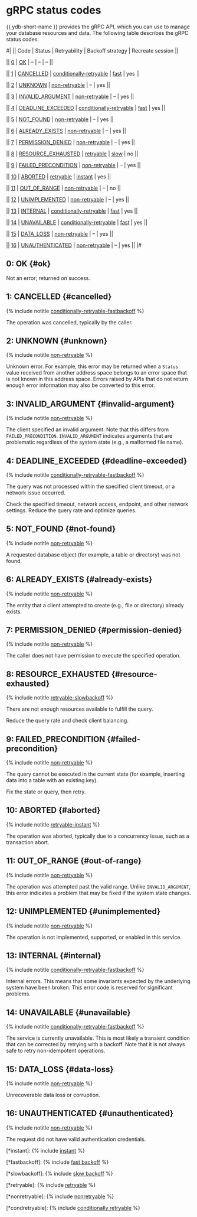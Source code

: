 # gRPC status codes

{{ ydb-short-name }}  provides the gRPC API, which you can use to manage your database resources and data. The following table describes the gRPC status codes:  

#|
||
Code
|
Status
|
Retryability
|
Backoff strategy
|
Recreate session
||

||
[0](#ok)
|
[OK](#ok)
|
–
|
–
|
–
||

||
[1](#cancelled)
|
[CANCELLED](#cancelled)
|
[conditionally-retryable](*condretryable)
|
[fast](*fastbackoff)
|
yes
||

||
[2](#unknown)
|
[UNKNOWN](#unknown)
|
[non-retryable](*nonretryable)
|
–
|
yes
||

||
[3](#invalid-argument)
|
[INVALID_ARGUMENT](#invalid-argument)
|
[non-retryable](*nonretryable)
|
–
|
yes
||

||
[4](#deadline-exceeded)
|
[DEADLINE_EXCEEDED](#deadline-exceeded)
|
[conditionally-retryable](*condretryable)
|
[fast](*fastbackoff)
|
yes
||

||
[5](#not-found)
|
[NOT_FOUND](#not-found)
|
[non-retryable](*nonretryable)
|
–
|
yes
||

||
[6](#already-exists)
|
[ALREADY_EXISTS](#already-exists)
|
[non-retryable](*nonretryable)
|
–
|
yes
||

||
[7](#permission-denied)
|
[PERMISSION_DENIED](#permission-denied)
|
[non-retryable](*nonretryable)
|
–
|
yes
||

||
[8](#resource-exhausted)
|
[RESOURCE_EXHAUSTED](#resource-exhausted)
|
[retryable](*retryable)
|
[slow](*slowbackoff)
|
no
||

||
[9](#failed-precondition)
|
[FAILED_PRECONDITION](#failed-precondition)
|
[non-retryable](*nonretryable)
|
–
|
yes
||

||
[10](#aborted)
|
[ABORTED](#aborted)
|
[retryable](*retryable)
|
[instant](*instant)
|
yes
||

||
[11](#out-of-range)
|
[OUT_OF_RANGE](#out-of-range)
|
[non-retryable](*nonretryable)
|
–
|
no
||

||
[12](#unimplemented)
|
[UNIMPLEMENTED](#unimplemented)
|
[non-retryable](*nonretryable)
|
–
|
yes
||

||
[13](#internal)
|
[INTERNAL](#internal)
|
[conditionally-retryable](*condretryable)
|
[fast](*fastbackoff)
|
yes
||

||
[14](#unavailable)
|
[UNAVAILABLE](#unavailable)
|
[conditionally-retryable](*condretryable)
|
[fast](*fastbackoff)
|
yes
||

||
[15](#data-loss)
|
[DATA_LOSS](#data-loss)
|
[non-retryable](*nonretryable)
|
–
|
yes
||

||
[16](#unauthenticated)
|
[UNAUTHENTICATED](#unauthenticated)
|
[non-retryable](*nonretryable)
|
–
|
yes
||
|#

## 0: OK {#ok}

Not an error; returned on success.

<div class="tags_list">

## 1: CANCELLED {#cancelled}

{% include notitle [conditionally-retryable-fastbackoff](./_includes/tags.md#conditionally-retryable-fastbackoff) %}

</div>

The operation was cancelled, typically by the caller.

<div class="tags_list">

## 2: UNKNOWN {#unknown}

{% include notitle [non-retryable](./_includes/tags.md#non-retryable) %}

</div>

Unknown error. For example, this error may be returned when a `Status` value received from another address space belongs to an error space that is not known in this address space. Errors raised by APIs that do not return enough error information may also be converted to this error.

<div class="tags_list">

## 3: INVALID_ARGUMENT {#invalid-argument}

{% include notitle [non-retryable](./_includes/tags.md#non-retryable) %}

</div>

The client specified an invalid argument. Note that this differs from `FAILED_PRECONDITION`. `INVALID_ARGUMENT` indicates arguments that are problematic regardless of the system state (e.g., a malformed file name).

<div class="tags_list">

## 4: DEADLINE_EXCEEDED {#deadline-exceeded}

{% include notitle [conditionally-retryable-fastbackoff](./_includes/tags.md#conditionally-retryable-fastbackoff) %}

</div>

The query was not processed within the specified client timeout, or a network issue occurred.

Check the specified timeout, network access, endpoint, and other network settings. Reduce the query rate and optimize queries.

<div class="tags_list">

## 5: NOT_FOUND {#not-found}

{% include notitle [non-retryable](./_includes/tags.md#non-retryable) %}

</div>

A requested database object (for example, a table or directory) was not found.

<div class="tags_list">

## 6: ALREADY_EXISTS {#already-exists}

{% include notitle [non-retryable](./_includes/tags.md#non-retryable) %}

</div>

The entity that a client attempted to create (e.g., file or directory) already exists.

<div class="tags_list">

## 7: PERMISSION_DENIED {#permission-denied}

{% include notitle [non-retryable](./_includes/tags.md#non-retryable) %}

</div>

The caller does not have permission to execute the specified operation.

<div class="tags_list">

## 8: RESOURCE_EXHAUSTED {#resource-exhausted}

{% include notitle [retryable-slowbackoff](./_includes/tags.md#retryable-slowbackoff) %}

</div>

There are not enough resources available to fulfill the query.

Reduce the query rate and check client balancing.

<div class="tags_list">

## 9: FAILED_PRECONDITION {#failed-precondition}

{% include notitle [non-retryable](./_includes/tags.md#non-retryable) %}

</div>

The query cannot be executed in the current state (for example, inserting data into a table with an existing key).

Fix the state or query, then retry.

<div class="tags_list">

## 10: ABORTED {#aborted}

{% include notitle [retryable-instant](./_includes/tags.md#retryable) %}

</div>

The operation was aborted, typically due to a concurrency issue, such as a transaction abort.

<div class="tags_list">

## 11: OUT_OF_RANGE {#out-of-range}

{% include notitle [non-retryable](./_includes/tags.md#non-retryable) %}

</div>

The operation was attempted past the valid range. Unlike `INVALID_ARGUMENT`, this error indicates a problem that may be fixed if the system state changes.

<div class="tags_list">

## 12: UNIMPLEMENTED {#unimplemented}

{% include notitle [non-retryable](./_includes/tags.md#non-retryable) %}

</div>

The operation is not implemented, supported, or enabled in this service.

<div class="tags_list">

## 13: INTERNAL {#internal}

{% include notitle [conditionally-retryable-fastbackoff](./_includes/tags.md#conditionally-retryable-fastbackoff) %}

</div>

Internal errors. This means that some invariants expected by the underlying system have been broken. This error code is reserved for significant problems.

<div class="tags_list">

## 14: UNAVAILABLE {#unavailable}

{% include notitle [conditionally-retryable-fastbackoff](./_includes/tags.md#conditionally-retryable-fastbackoff) %}

</div>

The service is currently unavailable. This is most likely a transient condition that can be corrected by retrying with a backoff. Note that it is not always safe to retry non-idempotent operations.

<div class="tags_list">

## 15: DATA_LOSS {#data-loss}

{% include notitle [non-retryable](./_includes/tags.md#non-retryable) %}

</div>

Unrecoverable data loss or corruption.

<div class="tags_list">

## 16: UNAUTHENTICATED {#unauthenticated}

{% include notitle [non-retryable](./_includes/tags.md#non-retryable) %}

</div>

The request did not have valid authentication credentials.

[*instant]: {% include [instant](./_includes/tooltips/instant.md) %}

[*fastbackoff]: {% include [fast backoff](./_includes/tooltips/fast_backoff.md) %}

[*slowbackoff]: {% include [slow backoff](./_includes/tooltips/slow_backoff.md) %}

[*retryable]: {% include [retryable](./_includes/tooltips/retryable.md) %}

[*nonretryable]: {% include [nonretryable](./_includes/tooltips/nonretryable.md) %}

[*condretryable]: {% include [conditionally retryable](./_includes/tooltips/condretryable.md) %}
